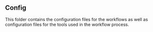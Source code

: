## Config
This folder contains the configuration files for the workflows as well as configuration files for the tools used in the workflow process.